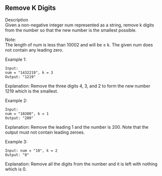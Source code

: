Remove K Digits
---
Description<br/>
Given a non-negative integer num represented as a string, remove k digits from the number so that the new number is the smallest possible.

Note:<br/>
The length of num is less than 10002 and will be ≥ k.
The given num does not contain any leading zero.

Example 1:<br/>
```
Input: 
num = "1432219", k = 3
Output: "1219"
```
Explanation: Remove the three digits 4, 3, and 2 to form the new number 1219 which is the smallest.

Example 2:<br/>
```
Input: 
num = "10200", k = 1
Output: "200"
```
Explanation: Remove the leading 1 and the number is 200. Note that the output must not contain leading zeroes.

Example 3:
```
Input: num = "10", k = 2
Output: "0"
```
Explanation: Remove all the digits from the number and it is left with nothing which is 0.